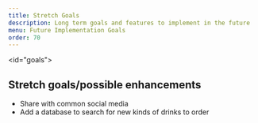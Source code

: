 ```yaml
---
title: Stretch Goals
description: Long term goals and features to implement in the future
menu: Future Implementation Goals
order: 70
---
```

<id="goals">
## Stretch goals/possible enhancements

<ul>

  <li>Share with common social media</li>
  <li>Add a database to search for new kinds of drinks to order</li>

</ul>
